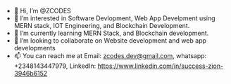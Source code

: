 - 👋 Hi, I’m @ZCODES
- 👀 I’m interested in Software Devlopment, Web App Develpment using MERN stack, IOT Engineering, and Blockchain Development.
- 🌱 I’m currently learning MERN Stack, and Blockchain development.
- 💞️ I’m looking to collaborate on Website development and web app developments
- 📫 You can reach me at Email: zcodes.dev@gmail.com, whatsapp: +2348143447979, LinkedIn: https://www.linkedin.com/in/success-zion-3946b6152

<!---
Zeeohn/Zeeohn is a ✨ special ✨ repository because its `README.md` (this file) appears on your GitHub profile.
You can click the Preview link to take a look at your changes.
--->
